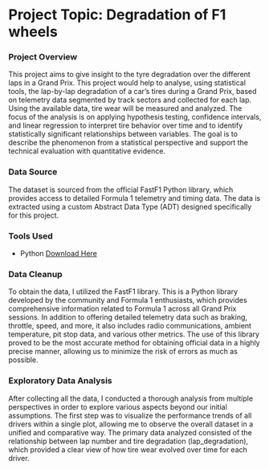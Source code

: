 # Project Topic: Degradation of F1 wheels
### Project Overview
This project aims to give insight to the tyre degradation over the different laps in a Grand Prix. This project would help to analyse, using statistical tools, the lap-by-lap degradation of a car’s tires during a Grand Prix, based on telemetry data segmented by track sectors and collected for each lap. Using the available data, tire wear will be measured and analyzed. The focus of the analysis is on applying hypothesis testing, confidence intervals, and linear regression to interpret tire behavior over time and to identify statistically significant relationships between variables. The goal is to describe the phenomenon from a statistical perspective and support the technical evaluation with quantitative evidence.

### Data Source
The dataset is sourced from the official FastF1 Python library, which provides access to detailed Formula 1 telemetry and timing data. The data is extracted using a custom Abstract Data Type (ADT) designed specifically for this project.

### Tools Used
- Python [Download Here](https://www.python.org/downloads/)

### Data Cleanup
To obtain the data, I  utilized the FastF1 library. This is a Python library developed by the community and Formula 1 enthusiasts, which provides comprehensive information related to Formula 1 across all Grand Prix sessions. In addition to offering detailed telemetry data such as braking, throttle, speed, and more, it also includes radio communications, ambient temperature, pit stop data, and various other metrics. The use of this library proved to be the most accurate method for obtaining official data in a highly precise manner, allowing us to minimize the risk of errors as much as possible.

### Exploratory Data Analysis
After collecting all the data, I conducted a thorough analysis from multiple perspectives in order to explore various aspects beyond our initial assumptions. The first step was to visualize the performance trends of all drivers within a single plot, allowing me to observe the overall dataset in a unified and comparative way. The primary data analyzed consisted of the relationship between lap number and tire degradation (lap_degradation), which provided a clear view of how tire wear evolved over time for each driver.

